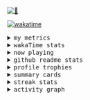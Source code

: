 [![🐙](https://hits.seeyoufarm.com/api/count/incr/badge.svg?url=https%3A%2F%2Fgithub.com%2Fktnkk%2Fhit-counter&count_bg=%23070707&title_bg=%23070707&icon=&icon_color=%23E7E7E7&title=visitors&edge_flat=true)](https://hits.seeyoufarm.com)

[![wakatime](https://wakatime.com/badge/user/43ee8060-219a-4cc8-b7a0-9a681ab5a8a7.svg)](https://wakatime.com/@43ee8060-219a-4cc8-b7a0-9a681ab5a8a7)

<details>
  <summary> <samp>my metrics</samp></summary>
  
  <br>
  
 ![🐳](https://github.com/kkhys/kkhys/blob/main/github-metrics.svg)
  
  ***
</details>

<details>
  <summary> <samp>wakaTime stats</samp></summary>
  
  <br>
  
<!--START_SECTION:waka-->
![Code Time](http://img.shields.io/badge/Code%20Time-1%2C780%20hrs%2013%20mins-blue)

**🐱 My GitHub Data** 

> 📦 4.9 MB Used in GitHub's Storage 
 > 
> 💼 Opted to Hire
 > 
> 📜 9 Public Repositories 
 > 
> 🔑 22 Private Repositories 
 > 
**I'm an Early 🐤** 

```text
🌞 Morning                4471 commits        ██████████░░░░░░░░░░░░░░░   38.04 % 
🌆 Daytime                2497 commits        █████░░░░░░░░░░░░░░░░░░░░   21.24 % 
🌃 Evening                3610 commits        ████████░░░░░░░░░░░░░░░░░   30.71 % 
🌙 Night                  1176 commits        ███░░░░░░░░░░░░░░░░░░░░░░   10.01 % 
```
📅 **I'm Most Productive on Monday** 

```text
Monday                   1995 commits        ████░░░░░░░░░░░░░░░░░░░░░   16.97 % 
Tuesday                  1788 commits        ████░░░░░░░░░░░░░░░░░░░░░   15.21 % 
Wednesday                1772 commits        ████░░░░░░░░░░░░░░░░░░░░░   15.08 % 
Thursday                 1633 commits        ███░░░░░░░░░░░░░░░░░░░░░░   13.89 % 
Friday                   1639 commits        ███░░░░░░░░░░░░░░░░░░░░░░   13.94 % 
Saturday                 1412 commits        ███░░░░░░░░░░░░░░░░░░░░░░   12.01 % 
Sunday                   1515 commits        ███░░░░░░░░░░░░░░░░░░░░░░   12.89 % 
```


📊 **This Week I Spent My Time On** 

```text
🕑︎ Time Zone: Asia/Tokyo

💬 Programming Languages: 
Other                    36 hrs 49 mins      █████████████████░░░░░░░░   69.35 % 
Java                     9 hrs 11 mins       ████░░░░░░░░░░░░░░░░░░░░░   17.32 % 
TypeScript               1 hr 48 mins        █░░░░░░░░░░░░░░░░░░░░░░░░   03.40 % 
Play2                    1 hr 9 mins         █░░░░░░░░░░░░░░░░░░░░░░░░   02.18 % 
JavaScript               41 mins             ░░░░░░░░░░░░░░░░░░░░░░░░░   01.30 % 

🔥 Editors: 
Chrome                   36 hrs 49 mins      █████████████████░░░░░░░░   69.33 % 
IntelliJ                 13 hrs 15 mins      ██████░░░░░░░░░░░░░░░░░░░   24.98 % 
WebStorm                 2 hrs 55 mins       █░░░░░░░░░░░░░░░░░░░░░░░░   05.50 % 
DataGrip                 6 mins              ░░░░░░░░░░░░░░░░░░░░░░░░░   00.19 % 

💻 Operating System: 
Mac                      53 hrs 6 mins       █████████████████████████   100.00 % 
```


 Last Updated on 2023/10/27 18:36:10 UTC
<!--END_SECTION:waka-->
  
  ***
</details>


<details>
  <summary> <samp>now playing</samp></summary>
  
  <br>
 
 [![🐟](https://spotify-github-profile.vercel.app/api/view?uid=31ryofms4dnv7mrohhepo4c4zgqu&cover_image=true&theme=default&show_offline=false&background_color=121212&bar_color=53b14f&bar_color_cover=false)](https://open.spotify.com/user/31ryofms4dnv7mrohhepo4c4zgqu)
  
  ***
</details>

<details>
  <summary> <samp>github readme stats</samp></summary>
  
  <br>
  
 <p align="left"> 
  <img alt="🐠" src="https://github-readme-stats.vercel.app/api?username=kkhys&count_private=true&show_icons=true&theme=dark&include_all_commits=true" />
  <img alt="🐟" src="https://github-readme-stats.vercel.app/api/top-langs/?username=kkhys&layout=compact&theme=dark&langs_count=10&hide=HTML,CSS,SCSS" />
</p>
  
  ***
</details>

<details>
  <summary> <samp>profile trophies</samp></summary>
  
  <br>
  
  [![🐬](https://github-profile-trophy.vercel.app/?username=kkhys&rank=SECRET,SSS,SS,S,AAA,AA,A&theme=darkhub&row=1&margin-w=10&no-bg=true)](https://github.com/ryo-ma/github-profile-trophy)
  
  ***
</details>

<details>
  <summary> <samp>summary cards</samp></summary>
  
  <br>
  
  ![🐋](https://github-profile-summary-cards.vercel.app/api/cards/profile-details?username=kkhys&theme=github_dark)
  ![🦑](https://github-profile-summary-cards.vercel.app/api/cards/repos-per-language?username=kkhys&theme=github_dark)
  ![🦭](https://github-profile-summary-cards.vercel.app/api/cards/most-commit-language?username=kkhys&theme=github_dark)
  ![🦀](https://github-profile-summary-cards.vercel.app/api/cards/stats?username=kkhys&theme=github_dark)
  ![🦈](https://github-profile-summary-cards.vercel.app/api/cards/productive-time?username=kkhys&theme=github_dark)
  
  ***
</details>

<details>
  <summary> <samp>streak stats</samp></summary>
  
  <br>
  
  [![🐠](http://github-readme-streak-stats.herokuapp.com?user=kkhys&theme=dark)](https://git.io/streak-stats)
  
  ***
</details>

<details>
  <summary> <samp>activity graph</samp></summary>
  
  <br>
  
  [![🐡](https://github-readme-activity-graph.cyclic.app/graph?username=kkhys&theme=xcode)](https://github.com/ashutosh00710/github-readme-activity-graph)
  
  ***
</details>
